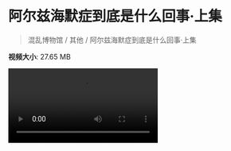 # 阿尔兹海默症到底是什么回事·上集

> 混乱博物馆 / 其他 / 阿尔兹海默症到底是什么回事·上集

**视频大小**: 27.65 MB

<div class="video"><video src="https://file.hsyhx.top/archive/混乱博物馆/其他/阿尔兹海默症到底是什么回事·上集.mp4" controls preload>🤔 您的浏览器不支持 video 标签</video></div>
